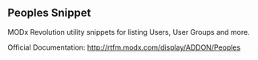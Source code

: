 ## Peoples Snippet

MODx Revolution utility snippets for listing Users, User Groups and more.

Official Documentation:
http://rtfm.modx.com/display/ADDON/Peoples
